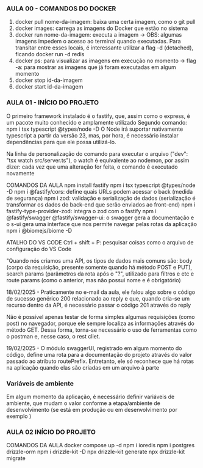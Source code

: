 ### AULA 00 - COMANDOS DO DOCKER ###
1) docker pull nome-da-imagem: baixa uma certa imagem, como o git pull
2) docker images: carrega as imagens do Docker que estão no sistema
3) docker run nome-da-imagem: executa a imagem
   -> OBS: algumas imagens impedem o acesso ao terminal quando executadas. Para transitar entre esses locais, é interessante utilizar a flag -d (detached), ficando docker run -d redis
4) docker ps: para visualizar as imagens em execução no momento 
   -> flag -a: para mostrar as imagens que já foram executadas em algum momento
5) docker stop id-da-imagem
6) docker start id-da-imagem


### AULA 01 - INÍCIO DO PROJETO ###
O primeiro framework instalado é o fastify, que, assim como o express, é um pacote muito conhecido e amplamente utilizado
Segundo comando: npm i tsx typescript @types/node -D
O Node irá suportar nativamente typescript a partir da versão 23, mas, por hora, é necessário instalar dependências para que ele possa utilizá-lo. 

Na linha de personalização do comando para executar o arquivo ("dev": "tsx watch src/server.ts"), o watch é equivalente ao nodemon, por assim dizer: cada vez que uma alteração for feita, o comando é executado novamente

COMANDOS DA AULA
npm install fastify
npm i tsx typescript @types/node -D
npm i @fastify/cors: define quais URLs podem acessar o back (medida de segurança)
npm i zod: validação e serialização de dados (serialização é transformar os dados do back-end que serão enviados ao front-end)
npm i fastify-type-provider-zod: integra o zod com o fastify
npm i @fastify/swagger @fastify/swagger-ui: o swagger gera a documentação e o s-ui gera uma interface que nos permite navegar pelas rotas da aplicação
npm i @biomejs/biome -D

ATALHO DO VS CODE
Ctrl + shift + P: pesquisar coisas como o arquivo de configuração do VS Code

"Quando nós criamos uma API, os tipos de dados mais comuns são: 
body (corpo da requisição, presente somente quando há método POST e PUT), 
search params (parâmetros da rota após o "?", utilizado para filtros e etc
e route params (como o anterior, mas não possui nome e é obrigatório)

18/02/2025 - Praticamente no e-mail da aula, ele falou algo sobre o código de sucesso genérico 200 relacionado ao reply e que, quando cria-se um recurso dentro da API, é necessário passar o código 201 através do reply

Não é possível apenas testar de forma simples algumas requisições (como post) no navegador, porque ele sempre localiza as informações através do método GET. Dessa forma, torna-se necessário o uso de ferramentas como o postman e, nesse caso, o rest cliet.

19/02/2025 - O módulo swaggerUI, registrado em algum momento do código, define uma rota para a documentação do projeto através do valor passado ao atributo routePrefix. Entretanto, ele só reconhece que há rotas na aplicação quando elas são criadas em um arquivo à parte

### Variáveis de ambiente ###
Em algum momento da aplicação, é necessário definir variáveis de ambiente, que mudam o valor conforme a etapa/ambiente de desenvolvimento (se está em produção ou em desenvolvimento por exemplo   )

### AULA 02  INÍCIO DO PROJETO ###
COMANDOS DA AULA
docker compose up -d
npm i ioredis
npm i postgres drizzle-orm
npm i drizzle-kit -D
npx drizzle-kit generate
npx drizzle-kit migrate





